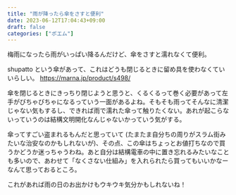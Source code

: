 ```yaml
---
title: "雨が降ったら傘をさすと便利"
date: 2023-06-12T17:04:43+09:00
draft: false
categories: ["ポエム"]
---
```

           
梅雨になったら雨がいっぱい降るんだけど、傘をさすと濡れなくて便利。

shupatto という傘があって、これはどうも閉じるときに留め具を使わなくていいらしい。
https://marna.jp/product/s498/

傘を閉じるときにきっちり閉じようと思うと、くるくるって巻く必要があって左手がびちゃびちゃになるっていう一面があるよね。そもそも雨ってそんなに清潔じゃない気もするし、できれば雨で濡れた傘って触りたくない。あれが起こらないっていうのは結構文明開化なんじゃないかっていう気がする。

傘ってすごい盗まれるもんだと思っていて (たまたま自分ちの周りがスラム街みたいな治安なのかもしれないが)、その点、この傘はちょっとお値打ちなので買うかどうか迷っちゃうわね。あと自分は結構電車の中に置き忘れるみたいなことも多いので、あわせて「なくさない仕組み」を入れられたら買ってもいいかなーなんて思っておるところ。

これがあれば雨の日のお出かけもウキウキ気分かもしれないね！


